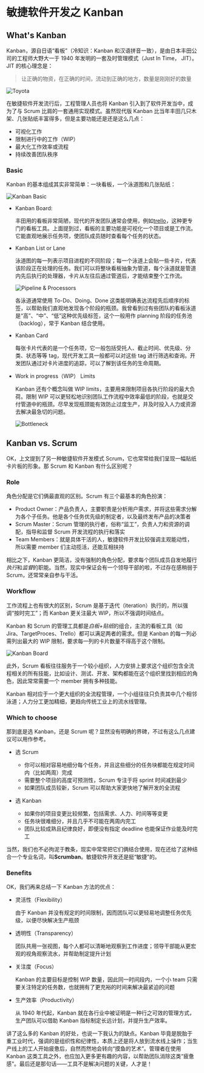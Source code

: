 # 敏捷软件开发之 Kanban

## What's Kanban

Kanban，源自日语“看板”（冷知识：Kanban 和汉语拼音一致），是由日本丰田公司的工程师大野大一于 1940 年发明的一套及时管理模式（Just In Time， JIT）。JIT 的核心理念是：

> 让正确的物资，在正确的时间，流动到正确的地方，数量是刚刚好的数量

![Toyota][0]

在敏捷软件开发流行后，工程管理人员也将 Kanban 引入到了软件开发当中，成为了与 Scrum 比肩的一套通用实现模式。虽然现代版 Kanban 比当年丰田几只木架、几张贴纸丰富得多，但是主要功能还是还是这么几点：

- 可视化工作
- 限制进行中的工作（WIP）
- 最大化工作效率或流程
- 持续改善团队秩序

### Basic

Kanban 的基本组成其实非常简单：一块看板，一个泳道图和几张贴纸：

![Kanban Basic][1]

- Kanban Board:

  丰田用的看板非常简陋，现代的开发团队通常会使用，例如[trello][2]，这种更专门的看板工具。上面提到过，看板的主要功能是可视化一个项目或是工作流。它能直观地展示任务项，使团队成员随时查看每个任务的状态。

- Kanban List or Lane

  泳道图的每一列表示项目进程的不同阶段；每一个泳道上会贴一些卡片，代表该阶段正在处理的任务。我们可以将整块看板抽象为管道，每个泳道就是管道内先后执行的处理器，卡片从左往后通过管道后，才能结束整个工作流。

  ![Pipeline & Processors][5]

  各泳道通常使用 To-Do、Doing、Done 这类能明确表达流程先后顺序的标签，以帮助我们直观地发现各个阶段的瓶颈。我曾看到过有些团队的看板泳道是“高”、“中”、“低”这种优先级标签，这个一般用作 planning 阶段的任务池（backlog），常于 Kanban 结合使用。

- Kanban Card

  每张卡片代表的是一个任务项，它一般包括受托人、截止时间、优先级、分类、状态等等 tag，现代开发工具一般都可以对这些 tag 进行筛选和查询。开发团队通过对卡片进度的追踪，可以了解到该任务的生命周期。

- Work in progress（WIP） Limits

  Kanban 还有个概念叫做 WIP limits，主要用来限制项目各执行阶段的最大负荷。限制 WIP 可以更轻松地识别团队工作流程中效率最低的阶段，也就是交付管道中的瓶颈。尽早发现瓶颈能有效防止过度生产，并及时投入人力或资源去解决最急切的问题。

  ![Bottleneck][4]

## Kanban vs. Scrum

OK，上文提到了另一种敏捷软件开发模式 Scrum，它也常常给我们呈现一幅贴纸卡片板的形象。那 Scrum 和 Kanban 有什么区别呢？

### Role

角色分配是它们俩最直观的区别。Scrum 有三个最基本的角色扮演：

- Product Owner：产品负责人，主要职责是分析用户需求，并将这些需求分解为各个子任务。他是各个任务优先级的制定者，以及最终发布产品的决策者
- Scrum Master：Scrum 管理的执行者，俗称“监工”，负责人力和资源的调配，指导和监督 Scrum 开发流程的执行和落实
- Team Members：就是具体干活的人，敏捷软件开发比较强调主观能动性，所以需要 member 们主动揽活，还能互相扶持

相比之下，Kanban 更简洁，没有强制的角色分配，要求每个团队成员自发地履行*执行*和*监督*的职能。当然，现实中保证会有一个领导干部的啦，不过存在感稍弱于 Scrum，还常常亲自参与干活。

### Workflow

工作流程上也有很大的区别，Scrum 是基于迭代（iteration）执行的，所以强调“按时完工”；而 Kanban 更关注最大 WIP，所以不强调时间结点。

Kanban 和 Scrum 的管理工具都是*白板+贴纸*的组合，主流的看板工具（如 Jira、TargetProces、Trello）都可以满足两者的需求。但是 Kanban 的每一列必需列出最大的 WIP 限制，要求每一列的卡片数量不得高于这个限制。

![Kanban Board][3]

此外，Scrum 看板往往服务于一个较小组织，人力安排上要求这个组织包含全流程相关的所有技能，比如设计、测试、开发、架构都能在这个组织里找到相应的角色，因此常常需要一个 member 拥有多种技能。

Kanban 相对应于一个更大组织的全流程管理，一个小组往往只负责其中几个相邻泳道；人力分工更加精细，更趋向传统工业上的流水线管理。

### Which to choose

那到底是选 Kanban，还是 Scrum 呢？显然没有明确的界碑，不过有这么几点建议可以用作参考。

- 选 Scrum

  - 你可以相对容易地细分每个任务，并且这些细分的任务块都能在规定时间内（比如两周）完成
  - 需要整个项目的高度可预测性，Scrum 专注于将 sprint 时间减到最少
  - 如果团队成员较新，Scrum 可以帮助大家更快地了解开发的全流程

- 选 Kanban

  - 如果你的项目变更比较频繁，包括需求、人力、时间等等变更
  - 任务块很难细分，并且几乎不可能在两周内完工
  - 团队比较成熟且纪律良好，即便没有指定 deadline 也能保证作业能及时完工

当然，我们也不必拘泥于教条，现实中常常把它们俩结合使用，现在还给了这种结合一个专业名词，叫**Scrumban**。敏捷软件开发还是挺“敏捷”的。

### Benefits

OK，我们再来总结一下 Kanban 方法的优点：

- 灵活性（Flexibility）

  由于 Kanban 并没有规定的时间限制，因而团队可以更轻易地调整任务优先级，以便尽快解决生产瓶颈

- 透明性（Transparency）

  团队共用一张视图，每个人都可以清晰地观察到工作进度；领导干部能从更宏观的视角观察流水，并帮助制定提升计划

- 关注度（Focus）

  Kanban 的主要目标是控制 WIP 数量，因此同一时间段内，一个小 team 只需要关注特定的任务数，也就拥有了更充裕的时间来解决最紧迫的问题

- 生产效率（Productivity）

  从 1940 年代起，Kanban 就在各行业中被证明是一种行之可效的管理方式，生产团队可以借助 Kanban 指标制定长远计划，并提升生产效率。

讲了这么多的 Kanban 的好处，也说一下我认为的缺点。Kanban 毕竟是脱胎于重工业时代，强调的是组织性和纪律性，本质上还是将人放到流水线上操作；当生产线上的工人开始疲惫后，自然而然地会转向“摸鱼的艺术”。管理者在使用 Kanban 这类工具之外，也应加入更多更有趣的内容，以帮助团队消除这类“疲惫感”。最后还是那句话——工具不是解决问题的关键，人才是！

[0]: ./img/toyota.png
[1]: ./img/basic.drawio.png
[2]: https://trello.com/
[3]: ./img/kanban-board.jpg
[4]: ./img/bottleneck.drawio.png
[5]: ./img/pipeline.drawio.png
